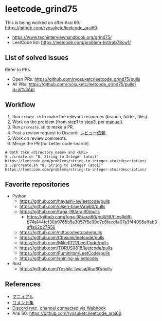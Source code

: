 # leetcode_grind75

This is being worked on after Arai 60: https://github.com/ryosuketc/leetcode_arai60.

*   https://www.techinterviewhandbook.org/grind75/
*   LeetCode list: https://leetcode.com/problem-list/rab78cw1/

## List of solved issues

Refer to PRs.

*   Open PRs: https://github.com/ryosuketc/leetcode_grind75/pulls
*   All PRs: https://github.com/ryosuketc/leetcode_grind75/pulls?q=is%3Apr

## Workflow

1.   Run `create.sh` to make the relevant resources (branch, folder, files).
2.   Work on the problem (from step1 to step3, per [manual]((https://docs.google.com/document/d/1bjbOSs-Ac0G_cjVzJ2Qd8URoU_0BNirZ8utS3CUAeLE/edit?usp=sharing))).
3.   Run `prcreate.sh` to make a PR.
4.   Post a review request to Discord: [レビュー依頼](https://discord.com/channels/1084280443945353267/1239148130679783424).
5.   Work on review comments.
6.   Merge the PR (for better code search).

```shell
# Both take <directory_name> and <URL>
$ ./create.sh "8. String to Integer (atoi)" https://leetcode.com/problems/string-to-integer-atoi/description/
$ ./prcreate.sh "8. String to Integer (atoi)" https://leetcode.com/problems/string-to-integer-atoi/description/
```

## Favorite repositories

*   Python
    *   https://github.com/hayashi-ay/leetcode/pulls
    *   https://github.com/olsen-blue/Arai60/pulls
    *   https://github.com/fuga-98/arai60/pulls
        *   https://github.com/fuga-98/arai60/pull/58/files#diff-b74a144fcf30b9765b5a3057f5e09d7c6facdfa07a3f44095affab3affa62b27R56
    *   https://github.com/nittoco/leetcode/pulls
    *   https://github.com/t0hsumi/leetcode/pulls
    *   https://github.com/Mike0121/LeetCode/pulls
    *   https://github.com/TORUS0818/leetcode/pulls
    *   https://github.com/Fuminiton/LeetCode/pulls
    *   https://github.com/shining-ai/leetcode/
*   Rust
    *   https://github.com/Yoshiki-Iwasa/Arai60/pulls

## References

*   [マニュアル](https://docs.google.com/document/d/1bjbOSs-Ac0G_cjVzJ2Qd8URoU_0BNirZ8utS3CUAeLE/edit?usp=sharing)
*   [コメント集](https://docs.google.com/document/d/11HV35ADPo9QxJOpJQ24FcZvtvioli770WWdZZDaLOfg/edit?usp=sharing)
*   [Discord rytc_ channel connected via Webhook](https://discord.com/channels/1084280443945353267/1371297545514647562)
*   Arai 60: https://github.com/ryosuketc/leetcode_arai60.
